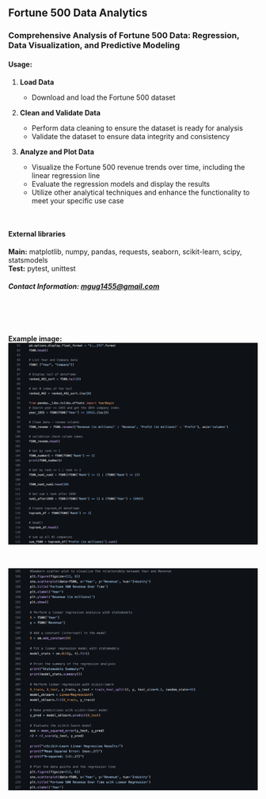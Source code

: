 ## Fortune 500 Data Analytics

### Comprehensive Analysis of Fortune 500 Data: Regression, Data Visualization, and Predictive Modeling

#### Usage:

1. **Load Data**
   - Download and load the Fortune 500 dataset
  
2. **Clean and Validate Data**
   - Perform data cleaning to ensure the dataset is ready for analysis
   - Validate the dataset to ensure data integrity and consistency
  
3. **Analyze and Plot Data**
   - Visualize the Fortune 500 revenue trends over time, including the linear regression line
   - Evaluate the regression models and display the results
   - Utilize other analytical techniques and enhance the functionality to meet your specific use case
  
<br>

#### External libraries #### 
**Main:** matplotlib, numpy, pandas, requests, seaborn, scikit-learn, scipy, statsmodels
<br>
**Test:** pytest, unittest

##### Contact Information: [mgug1455@gmail.com](mailto:mgug1455@gmail.com) #####
<br>

<br>
<br>

**Example image:**
![Fortune500 Example Screen 1](/assets/Fortune500_screen1.png)

<br>

![Fortune500 Example Screen 1](/assets/Fortune500_screen2.png)
